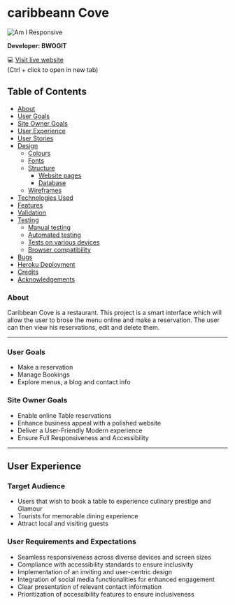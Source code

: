 # caribbeann Cove

![Am I Responsive](docs/)

**Developer: BWOGIT**

💻 [Visit live website](https://herokuapp.com/)  
(Ctrl + click to open in new tab)



## Table of Contents
  - [About](#about)
  - [User Goals](#user-goals)
  - [Site Owner Goals](#site-owner-goals)
  - [User Experience](#user-experience)
  - [User Stories](#user-stories)
  - [Design](#design)
    - [Colours](#colours)
    - [Fonts](#fonts)
    - [Structure](#structure)
      - [Website pages](#website-pages)
      - [Database](#database)
    - [Wireframes](#wireframes)
  - [Technologies Used](#technologies-used)
  - [Features](#features)
  - [Validation](#validation)
  - [Testing](#testing)
    - [Manual testing](#manual-testing)
    - [Automated testing](#automated-testing)
    - [Tests on various devices](#tests-on-various-devices)
    - [Browser compatibility](#browser-compatibility)
  - [Bugs](#bugs)
  - [Heroku Deployment](#heroku-deployment)
  - [Credits](#credits)
  - [Acknowledgements](#acknowledgements)

### About

Caribbean Cove is a restaurant. This project is a smart interface which will allow the user to brose the menu online and make a reservation. The user can then view his reservations, edit and delete them.
<hr>

### User Goals

- Make a reservation
- Manage Bookings
- Explore menus, a blog and contact info

### Site Owner Goals

- Enable online Table reservations
- Enhance business appeal with a polished website
- Deliver a User-Friendly Modern experience
- Ensure Full Responsiveness and Accessibility
<hr>

## User Experience

### Target Audience
- Users that wish to book a table to experience culinary prestige and Glamour
- Tourists for memorable dining experience
- Attract local and visiting guests

### User Requirements and Expectations

- Seamless responsiveness across diverse devices and screen sizes
- Compliance with accessibility standards to ensure inclusivity
- Implementation of an inviting and user-centric design
- Integration of social media functionalities for enhanced engagement
- Clear presentation of relevant contact information
- Prioritization of accessibility features to ensure inclusiveness
